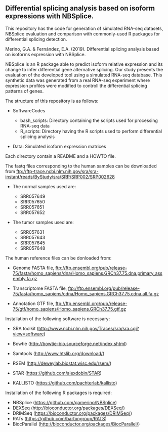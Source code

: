 ## Differential splicing analysis based on isoform expressions with NBSplice. 
This repository has the code for generation of simulated RNA-seq datasets, NBSplice evaluation and comparison with commonly-used R packages for differential splicing detection.

Merino, G.A. & Fernández, E.A. (2019). Differential splicing analysis based on isoforms expression with NBSplice.

NBSplice is an R package able to predict isoform relative expression and its change to infer differential gene alternative splicing. Our study presents the evaluation of the developed tool using a simulated RNA-seq database. This synthetic data was generated from a real RNA-seq experiment where expression profiles were modified to controll the differential splicing patterns of genes. 

The structure of this repository is as follows:

- SoftwareCodes
  - bash_scripts: Directory containing the scripts used for processing RNA-seq data 
  - R_scripts: Directory having the R scripts used to perform differential splicing analysis

- Data: Simulated isoform expression matrices

Each directory contain a README and a HOWTO file. 

The fastq files corresponding to the human samples can be downloaded from ftp://ftp-trace.ncbi.nlm.nih.gov/sra/sra-instant/reads/ByStudy/sra/SRP/SRP002/SRP002628

- The normal samples used are: 
    - SRR057649
    - SRR057650
    - SRR057651
    - SRR057652
    
- The tumor samples used are:
    - SRR057631
    - SRR057643
    - SRR057645
    - SRR057648

The human reference files can be donloaded from: 

   * Genome FASTA file,  ftp://ftp.ensembl.org/pub/release-75/fasta/homo_sapiens/dna/Homo_sapiens.GRCh37.75.dna.primary_assembly.fa.gz
    
   * Transcriptome FASTA file, ftp://ftp.ensembl.org/pub/release-75/fasta/homo_sapiens/cdna/Homo_sapiens.GRCh37.75.cdna.all.fa.gz
    
   * Annotation GTF file, ftp://ftp.ensembl.org/pub/release-75/gtf/homo_sapiens/Homo_sapiens.GRCh37.75.gtf.gz

Installation of the following software is necessary:

- SRA toolkit (http://www.ncbi.nlm.nih.gov/Traces/sra/sra.cgi?view=software)

- Bowtie (http://bowtie-bio.sourceforge.net/index.shtml)

- Samtools (http://www.htslib.org/download/)

- RSEM (http://deweylab.biostat.wisc.edu/rsem/)

- STAR (https://github.com/alexdobin/STAR)

- KALLISTO (https://github.com/pachterlab/kallisto)

Installation of the following R packages is required:

- NBSplice (https://github.com/gamerino/NBSplice)
- DEXSeq (http://bioconductor.org/packages/DEXSeq/)
- DRIMSeq (https://bioconductor.org/packages/DRIMSeq/)
- RATs (https://github.com/bartongroup/RATS)
- BiocParallel (http://bioconductor.org/packages/BiocParallel/)








